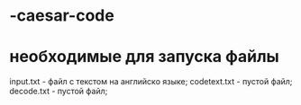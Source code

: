 # -сaesar-code
# необходимые для запуска файлы
 input.txt - файл с текстом на английско языке;
 codetext.txt - пустой файл;
 decode.txt - пустой файл;
